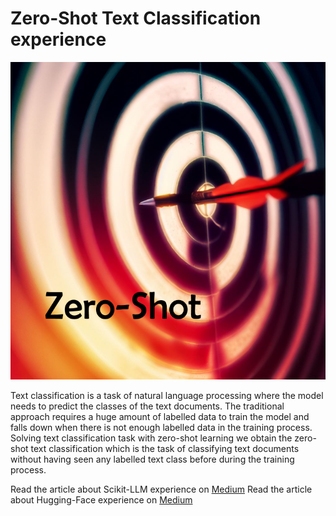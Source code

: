 # Zero-Shot Text Classification experience

![](images/zeroshot.png)

Text classification is a task of natural language processing where the model needs to predict the classes of the text documents. The traditional approach requires a huge amount of labelled data to train the model and falls down when there is not enough labelled data in the training process. Solving text classification task with zero-shot learning we obtain the zero-shot text classification which is the task of classifying text documents without having seen any labelled text class before during the training process.

Read the article about Scikit-LLM experience on [Medium](https://medium.com/@c.giancaterino/zero-shot-text-classification-experience-with-scikit-llm-f06140e30339)
Read the article about Hugging-Face experience on [Medium](https://medium.com/@c.giancaterino/zero-shot-text-classification-experience-with-hugging-face-aad9c4eb3d92)

